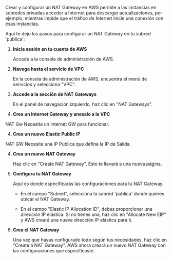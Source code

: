 Crear y configurar un NAT Gateway en AWS permite a las instancias en subredes privadas acceder a Internet para descargar actualizaciones, por ejemplo, mientras impide que el tráfico de Internet inicie una conexión con esas instancias.  
   
Aquí te dejo los pasos para configurar un NAT Gateway en tu subred 'publica':  
   
1. **Inicia sesión en tu cuenta de AWS**  
  
   Accede a la consola de administración de AWS.  
   
2. **Navega hasta el servicio de VPC**  
  
   En la consola de administración de AWS, encuentra el menú de servicios y selecciona "VPC".  
   
3. **Accede a la sección de NAT Gateways**  
  
   En el panel de navegación izquierdo, haz clic en "NAT Gateways".  
   
4. **Crea un Internet Gateway y anexalo a la VPC**

NAT Gw Necesita un Internet GW para funcionar.

4. **Crea un nuevo Elastic Public IP**  

NAT GW Necesita una IP Publica que define la IP de Salida.

4. **Crea un nuevo NAT Gateway**  
  
   Haz clic en "Create NAT Gateway". Esto te llevará a una nueva página.  
   
5. **Configura tu NAT Gateway**  
  
   Aquí es donde especificarás las configuraciones para tu NAT Gateway.  
     
   - En el campo "Subnet", selecciona la subred 'publica' donde quieres ubicar el NAT Gateway.  
     
   - En el campo "Elastic IP Allocation ID", debes proporcionar una dirección IP elástica. Si no tienes una, haz clic en "Allocate New EIP" y AWS creará una nueva dirección IP elástica para ti.  
   
6. **Crea el NAT Gateway**  
  
   Una vez que hayas configurado todo según tus necesidades, haz clic en "Create a NAT Gateway". AWS ahora creará un nuevo NAT Gateway con las configuraciones que especificaste.  
   
